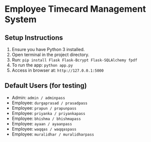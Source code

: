 
# Employee Timecard Management System

## Setup Instructions

1. Ensure you have Python 3 installed.
2. Open terminal in the project directory.
3. Run: `pip install Flask Flask-Bcrypt Flask-SQLAlchemy fpdf`
4. To run the app: `python app.py`
5. Access in browser at: `http://127.0.0.1:5000`

## Default Users (for testing)

- Admin: `admin / adminpass`
- Employee: `durgaprasad / prasadpass`
- Employee: `prapun / prapunpass`
- Employee: `priyanka / priyankapass`
- Employee: `bhishma / bhishmapass`
- Employee: `ayaan / ayaanpass`
- Employee: `waqqas / waqqaspass`
- Employee: `muralidhar / muralidharpass`

